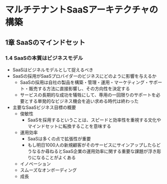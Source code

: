# マルチテナントSaaSアーキテクチャの構築

## 1章 SaaSのマインドセット

### 1.4 SaaSの本質はビジネスモデル

- SaaSはビジネルモデルとして捉えるべき
- SaaSの採用がSaaSプロバイダーのビジネスにどのように影響を与えるか
  - SaaSの採用は自社の製品を構築・管理・運用・マーケティング・サポート・販売する方法に直接影響し、その方向性を決定する
  - サービスの長期的な成功を犠牲にして、専用の一回限りのサポートを必要とする単発的なビジネス機会を追い求める時代は終わった
- 主要なSaaSビジネス目標の概要
  - 俊敏性
    - SaaSを採用するということは、スピードと効率性を重視する文化やマインドセットに転換することを意味する
  - 運用効率
    - SaaSは多くの点で拡張性が重要
    - もし明日1000人の新規顧客がそのサービスにサインアップしたらどうなるか尋ねるとSaaS企業の運用効率に関する重要な課題が浮き彫りになることがよくある
  - イノベーション
  - スムーズなオンボーディング
  - 成長

